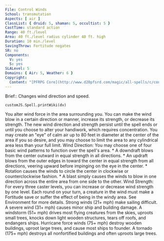 ```yaml
---
File: Control Winds
School: transmutation
Aspects: [ air ]
ClassList: { druid: 5, shaman: 5, occultist: 5 }
CastTime: standard action
Range: 40 ft./level
Area: 40 ft./level radius cylinder 40 ft. high
Duration: 10 min./level
SavingThrow: Fortitude negates
SR: no
Components:
  V: yes
  S: yes
SLALevel: 5
Domains: { Air: 5, Weather: 6 }
Copyright:
  Content: "[PFRPG Core](http://www.d20pfsrd.com/magic/all-spells/c/control-winds)"
---
```

Brief:: Changes wind direction and speed.

```dataviewjs
customJS.Spell.printWiki(dv)
```

You alter wind force in the area surrounding you. You can make the wind blow in a certain direction or manner, increase its strength, or decrease its strength. The new wind direction and strength persist until the spell ends or until you choose to alter your handiwork, which requires concentration. You may create an "eye" of calm air up to 80 feet in diameter at the center of the area if you so desire, and you may choose to limit the area to any cylindrical area less than your full limit. Wind Direction: You may choose one of four basic wind patterns to function over the spell's area.      * A downdraft blows from the center outward in equal strength in all directions.     * An updraft blows from the outer edges in toward the center in equal strength from all directions, veering upward before impinging on the eye in the center.     * Rotation causes the winds to circle the center in clockwise or counterclockwise fashion.     * A blast simply causes the winds to blow in one direction across the entire area from one side to the other.  Wind Strength: For every three caster levels, you can increase or decrease wind strength by one level. Each round on your turn, a creature in the wind must make a Fortitude save or suffer the effect of being in the windy area. See Environment for more details. Strong winds (21+ mph) make sailing difficult. A severe wind (31+ mph) causes minor ship and building damage. A windstorm (51+ mph) drives most flying creatures from the skies, uproots small trees, knocks down light wooden structures, tears off roofs, and endangers ships. Hurricane force winds (75+ mph) destroy wooden buildings, uproot large trees, and cause most ships to founder. A tornado (175+ mph) destroys all nonfortified buildings and often uproots large trees.
